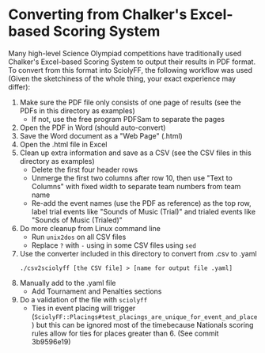 # Converting from Chalker's Excel-based Scoring System

Many high-level Science Olympiad competitions have traditionally used Chalker's
Excel-based Scoring System to output their results in PDF format. To convert
from this format into SciolyFF, the following workflow was used (Given the
sketchiness of the whole thing, your exact experience may differ):

1. Make sure the PDF file only consists of one page of results (see the PDFs in
   this directory as examples)
   - If not, use the free program PDFSam to separate the pages
2. Open the PDF in Word (should auto-convert)
3. Save the Word document as a "Web Page" (.html)
4. Open the .html file in Excel
5. Clean up extra information and save as a CSV (see the CSV files in this
   directory as examples)
   - Delete the first four header rows
   - Unmerge the first two columns after row 10, then use "Text to Columns" with
     fixed width to separate team numbers from team name
   - Re-add the event names (use the PDF as reference) as the top row, label
     trial events like "Sounds of Music (Trial)" and trialed events like "Sounds
     of Music (Trialed)"
6. Do more cleanup from Linux command line
   - Run `unix2dos` on all CSV files
   - Replace `?` with `-` using in some CSV files using `sed`
7. Use the converter included in this directory to convert from .csv to .yaml
   ```
   ./csv2sciolyff [the CSV file] > [name for output file .yaml]
   ```
8. Manually add to the .yaml file
   - Add Tournament and Penalties sections
9. Do a validation of the file with `sciolyff`
   - Ties in event placing will trigger
     (`SciolyFF::Placings#test_placings_are_unique_for_event_and_place`) but
     this can be ignored most of the timebecause Nationals scoring rules allow
     for ties for places greater than 6. (See commit 3b9596e19)
